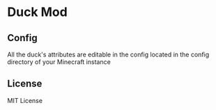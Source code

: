 # Duck Mod

## Config

All the duck's attributes are editable in the config located in the config directory of your Minecraft instance

## License

MIT License